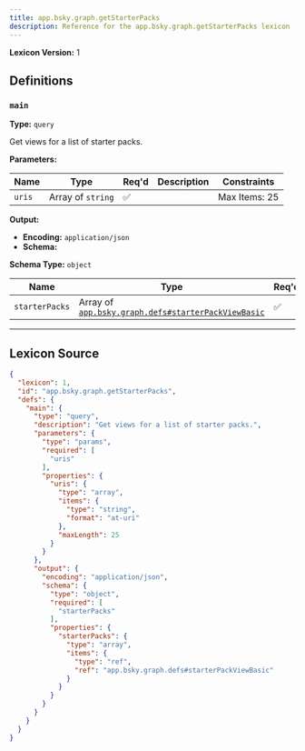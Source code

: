 ```yaml
---
title: app.bsky.graph.getStarterPacks
description: Reference for the app.bsky.graph.getStarterPacks lexicon
---
```

**Lexicon Version:** 1

## Definitions

<a name="main"></a>
### `main`

**Type:** `query`

Get views for a list of starter packs.

**Parameters:**

| Name | Type | Req'd  | Description | Constraints |
|------|------|----------|-------------|-------------|
| `uris` | Array of `string` | ✅  |  | Max Items: 25 |
**Output:**

- **Encoding:** `application/json`
- **Schema:**

**Schema Type:** `object`

| Name | Type | Req'd  | Description | Constraints |
|------|------|----------|-------------|-------------|
| `starterPacks` | Array of [`app.bsky.graph.defs#starterPackViewBasic`](/lexicons/app/bsky/graph/defs#starterPackViewBasic) | ✅  |  |  |

---

## Lexicon Source
```json
{
  "lexicon": 1,
  "id": "app.bsky.graph.getStarterPacks",
  "defs": {
    "main": {
      "type": "query",
      "description": "Get views for a list of starter packs.",
      "parameters": {
        "type": "params",
        "required": [
          "uris"
        ],
        "properties": {
          "uris": {
            "type": "array",
            "items": {
              "type": "string",
              "format": "at-uri"
            },
            "maxLength": 25
          }
        }
      },
      "output": {
        "encoding": "application/json",
        "schema": {
          "type": "object",
          "required": [
            "starterPacks"
          ],
          "properties": {
            "starterPacks": {
              "type": "array",
              "items": {
                "type": "ref",
                "ref": "app.bsky.graph.defs#starterPackViewBasic"
              }
            }
          }
        }
      }
    }
  }
}
```
